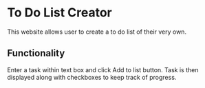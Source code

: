 # To Do List Creator
This website allows user to create a to do list of their very own. 

## Functionality
Enter a task within text box and click Add to list button. Task is then displayed along with checkboxes to keep track of progress. 